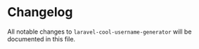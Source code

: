 # Changelog

All notable changes to `laravel-cool-username-generator` will be documented in this file.
